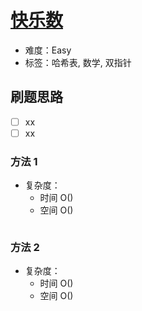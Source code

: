 # [快乐数](https://leetcode-cn.com/problems/happy-number/)

- 难度：Easy
- 标签：哈希表, 数学, 双指针

## 刷题思路

- [ ] xx
- [ ] xx

### 方法 1

- 复杂度：
    - 时间 O()
    - 空间 O()

``` js

```

### 方法 2

- 复杂度：
    - 时间 O()
    - 空间 O()

``` js

```
